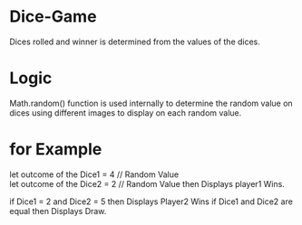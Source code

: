 # Dice-Game
Dices rolled and winner is determined from the values of the dices.

# Logic
Math.random() function is used internally to determine the random value on dices using different images to display on each random value.

# for Example

let outcome of the Dice1 = 4 // Random Value                                                                                                                             
let outcome of the Dice2 = 2 // Random Value
then Displays player1 Wins.

if Dice1 = 2 and Dice2 = 5 then Displays Player2 Wins
if Dice1 and Dice2 are equal then Displays Draw.

